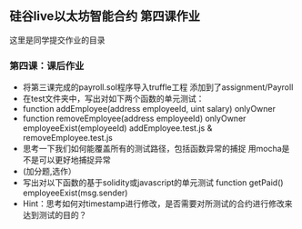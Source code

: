 ## 硅谷live以太坊智能合约 第四课作业
这里是同学提交作业的目录

### 第四课：课后作业
- 将第三课完成的payroll.sol程序导入truffle工程
添加到了assignment/Payroll
- 在test文件夹中，写出对如下两个函数的单元测试：
- function addEmployee(address employeeId, uint salary) onlyOwner
- function removeEmployee(address employeeId) onlyOwner employeeExist(employeeId)
addEmployee.test.js & removeEmployee.test.js
- 思考一下我们如何能覆盖所有的测试路径，包括函数异常的捕捉
用mocha是不是可以更好地捕捉异常
- (加分题,选作）
- 写出对以下函数的基于solidity或javascript的单元测试 function getPaid() employeeExist(msg.sender)
- Hint：思考如何对timestamp进行修改，是否需要对所测试的合约进行修改来达到测试的目的？
